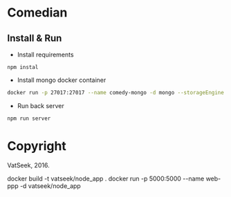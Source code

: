 # Comedian

## Install & Run
- Install requirements
```
npm instal
```

- Install mongo docker container
```bash
docker run -p 27017:27017 --name comedy-mongo -d mongo --storageEngine wiredTiger
```

- Run back server
```bash
npm run server
```


# Copyright
VatSeek, 2016.



docker build -t vatseek/node_app .
docker run -p 5000:5000 --name web-ppp -d vatseek/node_app